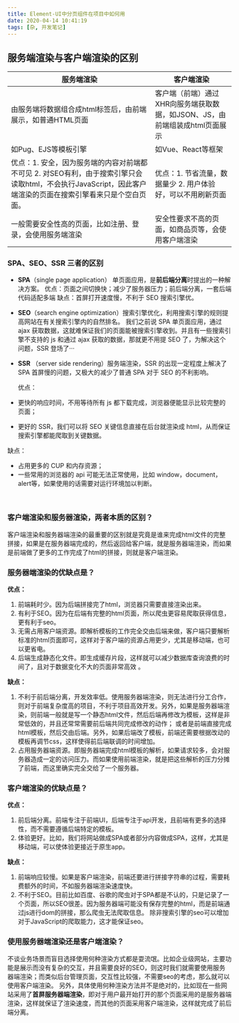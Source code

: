 ```yaml
---
title: Element-UI中分页组件在项目中如何用
date: 2020-04-14 10:41:19
tags: [杂, 开发笔记]
---
```




## 服务端渲染与客户端渲染的区别

| 服务端渲染                                                   | 客户端渲染                                                   |
| ------------------------------------------------------------ | ------------------------------------------------------------ |
| 由服务端将数据组合成html标签后，由前端展示，如普通HTML页面   | 客户端（前端）通过XHR向服务端获取数据，如JSON、JS，由前端组装成html页面展示 |
| 如Pug、EJS等模板引擎                                         | 如Vue、React等框架                                           |
| 优点：1. 安全，因为服务端的内容对前端都不可见  2. 对SEO有利，由于搜索引擎只会读取html，不会执行JavaScript，因此客户端渲染的页面在搜索引擎看来只是个空白页面。 | 优点：1. 节省流量，数据量少 2. 用户体验好，可以不用刷新页面  |
| 一般需要安全性高的页面，比如注册、登录，会使用服务端渲染     | 安全性要求不高的页面，如商品页等，会使用客户端渲染           |

###  **SPA、SEO、SSR 三者的区别**

-  **SPA**（single page application） 单页面应用，是**前后端分离**时提出的一种解决方案。
      优点：页面之间切换快；减少了服务器压力；前后端分离，一套后端代码适配多端
      缺点：首屏打开速度慢，不利于 SEO 搜索引擎优。

  

-  **SEO**（search engine optimization）搜索引擎优化，利用搜索引擎的规则提高网站在有关搜索引擎内的自然排名。
   我们之前说 SPA 单页面应用，通过 ajax 获取数据，这就难保证我们的页面能被搜索引擎收到。并且有一些搜索引擎不支持的 js 和通过 ajax 获取的数据，那就更不用提 SEO 了，为解决这个问题，SSR 登场了···

  

-  **SSR** （server side rendering）服务端渲染，SSR 的出现一定程度上解决了 SPA 首屏慢的问题，又极大的减少了普通 SPA 对于 SEO 的不利影响。

   优点：
  
  - 更快的响应时间，不用等待所有 js 都下载完成，浏览器便能显示比较完整的页面；
  
  - 更好的 SSR，我们可以将 SEO 关键信息直接在后台就渲染成 html，从而保证搜索引擎都能爬取到关键数据。
  
   缺点：
  
  - 占用更多的 CUP 和内存资源；
  - 一些常用的浏览器的 api 可能无法正常使用，比如 window，document，alert等，如果使用的话需要对运行环境加以判断。
  

​	 

### 客户端渲染和服务器渲染，两者本质的区别？

客户端渲染和服务器端渲染的最重要的区别就是究竟是谁来完成html文件的完整拼接，如果是在服务器端完成的，然后返回给客户端，就是服务器端渲染，而如果是前端做了更多的工作完成了html的拼接，则就是客户端渲染。



### 服务器端渲染的优缺点是？

**优点：**

1. 前端耗时少。因为后端拼接完了html，浏览器只需要直接渲染出来。
2. 有利于SEO。因为在后端有完整的html页面，所以爬虫更容易爬取获得信息，更有利于seo。
3. 无需占用客户端资源。即解析模板的工作完全交由后端来做，客户端只要解析标准的html页面即可，这样对于客户端的资源占用更少，尤其是移动端，也可以更省电。
4. 后端生成静态化文件。即生成缓存片段，这样就可以减少数据库查询浪费的时间了，且对于数据变化不大的页面非常高效 。

**缺点：**

1. 不利于前后端分离，开发效率低。使用服务器端渲染，则无法进行分工合作，则对于前端复杂度高的项目，不利于项目高效开发。另外，如果是服务器端渲染，则前端一般就是写一个静态html文件，然后后端再修改为模板，这样是非常低效的，并且还常常需要前后端共同完成修改的动作； 或者是前端直接完成html模板，然后交由后端。另外，如果后端改了模板，前端还需要根据改动的模板再调节css，这样使得前后端联调的时间增加。
2. 占用服务器端资源。即服务器端完成html模板的解析，如果请求较多，会对服务器造成一定的访问压力。而如果使用前端渲染，就是把这些解析的压力分摊了前端，而这里确实完全交给了一个服务器。

### 客户端渲染的优缺点是？

**优点：**

1. 前后端分离。前端专注于前端UI，后端专注于api开发，且前端有更多的选择性，而不需要遵循后端特定的模板。
2. 体验更好。比如，我们将网站做成SPA或者部分内容做成SPA，这样，尤其是移动端，可以使体验更接近于原生app。

**缺点：**

1. 前端响应较慢。如果是客户端渲染，前端还要进行拼接字符串的过程，需要耗费额外的时间，不如服务器端渲染速度快。
2. 不利于SEO。目前比如百度、谷歌的爬虫对于SPA都是不认的，只是记录了一个页面，所以SEO很差。因为服务器端可能没有保存完整的html，而是前端通过js进行dom的拼接，那么爬虫无法爬取信息。 除非搜索引擎的seo可以增加对于JavaScript的爬取能力，这才能保证seo。

### 使用服务器端渲染还是客户端渲染？

不谈业务场景而盲目选择使用何种渲染方式都是耍流氓。比如企业级网站，主要功能是展示而没有复杂的交互，并且需要良好的SEO，则这时我们就需要使用服务器端渲染；而类似后台管理页面，交互性比较强，不需要seo的考虑，那么就可以使用客户端渲染。
 另外，具体使用何种渲染方法并不是绝对的，比如现在一些网站采用了**首屏服务器端渲染**，即对于用户最开始打开的那个页面采用的是服务器端渲染，这样就保证了渲染速度，而其他的页面采用客户端渲染，这样就完成了前后端分离。



